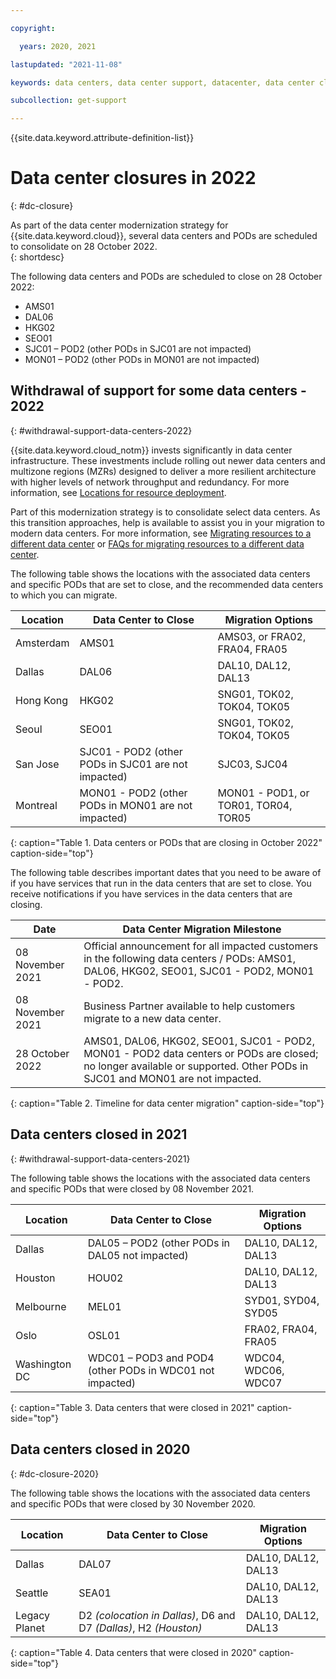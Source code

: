 ```yaml
---

copyright:

  years: 2020, 2021

lastupdated: "2021-11-08"

keywords: data centers, data center support, datacenter, data center closure

subcollection: get-support

---
```


{{site.data.keyword.attribute-definition-list}}

# Data center closures in 2022
{: #dc-closure}

As part of the data center modernization strategy for {{site.data.keyword.cloud}}, several data centers and PODs are scheduled to consolidate on 28 October 2022.  
{: shortdesc}

The following data centers and PODs are scheduled to close on 28 October 2022:
* AMS01
* DAL06
* HKG02
* SEO01
* SJC01 – POD2 (other PODs in SJC01 are not impacted)
* MON01 – POD2  (other PODs in MON01 are not impacted)

## Withdrawal of support for some data centers - 2022
{: #withdrawal-support-data-centers-2022}

{{site.data.keyword.cloud_notm}} invests significantly in data center infrastructure. These investments include rolling out newer data centers and multizone regions (MZRs) designed to deliver a more resilient architecture with higher levels of network throughput and redundancy. For more information, see [Locations for resource deployment](/docs/overview?topic=overview-locations).

Part of this modernization strategy is to consolidate select data centers. As this transition approaches, help is available to assist you in your migration to modern data centers. For more information, see [Migrating resources to a different data center](/docs/account?topic=account-migrate-data-center) or [FAQs for migrating resources to a different data center](/docs/account?topic=account-faqs-dc-closure).

The following table shows the locations with the associated data centers and specific PODs that are set to close, and the recommended data centers to which you can migrate.  

| Location      | Data Center to Close |  Migration Options  |
|---------------|----------------------|---------------------|
| Amsterdam     | AMS01     | AMS03, or FRA02, FRA04, FRA05  | 
| Dallas        | DAL06                | DAL10, DAL12, DAL13 | 
| Hong Kong     | HKG02         | SNG01, TOK02, TOK04, TOK05 |
| Seoul         | SEO01         | SNG01, TOK02, TOK04, TOK05 | 
| San Jose      | SJC01 - POD2 (other PODs in SJC01 are not impacted) | SJC03, SJC04 | 
| Montreal      | MON01 - POD2 (other PODs in MON01 are not impacted) | MON01 - POD1, or TOR01, TOR04, TOR05 | 
{: caption="Table 1. Data centers or PODs that are closing in October 2022" caption-side="top"}

The following table describes important dates that you need to be aware of if you have services that run in the data centers that are set to close. You receive notifications if you have services in the data centers that are closing.

| Date           | Data Center Migration Milestone |
|----------------|---------------------------------|
| 08 November 2021 | Official announcement for all impacted customers in the following data centers / PODs: AMS01, DAL06, HKG02, SEO01, SJC01 - POD2, MON01 - POD2.|
| 08 November 2021 | Business Partner available to help customers migrate to a new data center. |
| 28 October 2022  | AMS01, DAL06, HKG02, SEO01, SJC01 - POD2, MON01 - POD2 data centers or PODs are closed; no longer available or supported. Other PODs in SJC01 and MON01 are not impacted. |
{: caption="Table 2. Timeline for data center migration" caption-side="top"}

## Data centers closed in 2021
{: #withdrawal-support-data-centers-2021}

The following table shows the locations with the associated data centers and specific PODs that were closed by 08 November 2021.

| Location      | Data Center to Close |  Migration Options  |
|---------------|----------------------|---------------------|
| Dallas        | DAL05 – POD2 (other PODs in DAL05 not impacted)  | DAL10, DAL12, DAL13  | 
| Houston       | HOU02                | DAL10, DAL12, DAL13 | 
| Melbourne     | MEL01 | SYD01, SYD04, SYD05 |
| Oslo          | OSL01                | FRA02, FRA04, FRA05 | 
| Washington DC | WDC01 – POD3 and POD4 (other PODs in WDC01 not impacted) | WDC04, WDC06, WDC07 | 
{: caption="Table 3. Data centers that were closed in 2021" caption-side="top"}


## Data centers closed in 2020
{: #dc-closure-2020}

The following table shows the locations with the associated data centers and specific PODs that were closed by 30 November 2020. 

| Location      | Data Center to Close | Migration Options |
|---------------|----------------------|-------------------|
| Dallas        | DAL07 | DAL10, DAL12, DAL13 | 
| Seattle       | SEA01 | DAL10, DAL12, DAL13 |
| Legacy Planet | D2 *(colocation in Dallas)*, D6 and D7 *(Dallas)*, H2 *(Houston)*  | DAL10, DAL12, DAL13 |
{: caption="Table 4. Data centers that were closed in 2020" caption-side="top"}
